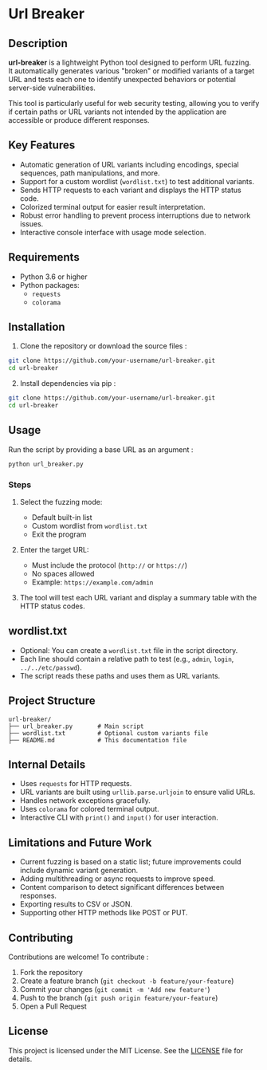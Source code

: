 # Url Breaker

## Description

**url-breaker** is a lightweight Python tool designed to perform URL fuzzing.  
It automatically generates various "broken" or modified variants of a target URL and tests each one to identify unexpected behaviors or potential server-side vulnerabilities.

This tool is particularly useful for web security testing, allowing you to verify if certain paths or URL variants not intended by the application are accessible or produce different responses.

## Key Features
- Automatic generation of URL variants including encodings, special sequences, path manipulations, and more.  
- Support for a custom wordlist (`wordlist.txt`) to test additional variants.  
- Sends HTTP requests to each variant and displays the HTTP status code.  
- Colorized terminal output for easier result interpretation.  
- Robust error handling to prevent process interruptions due to network issues.  
- Interactive console interface with usage mode selection.

## Requirements
- Python 3.6 or higher  
- Python packages:
  - `requests`  
  - `colorama`

## Installation
1. Clone the repository or download the source files :

```bash
git clone https://github.com/your-username/url-breaker.git
cd url-breaker
```
2. Install dependencies via pip :

```bash
git clone https://github.com/your-username/url-breaker.git
cd url-breaker
```
## Usage
Run the script by providing a base URL as an argument :
```bash
python url_breaker.py
```
### Steps
1. Select the fuzzing mode:  
   - Default built-in list  
   - Custom wordlist from `wordlist.txt`  
   - Exit the program

2. Enter the target URL:  
   - Must include the protocol (`http://` or `https://`)  
   - No spaces allowed  
   - Example: `https://example.com/admin`

3. The tool will test each URL variant and display a summary table with the HTTP status codes.
## wordlist.txt
- Optional: You can create a `wordlist.txt` file in the script directory.  
- Each line should contain a relative path to test (e.g., `admin`, `login`, `../../etc/passwd`).  
- The script reads these paths and uses them as URL variants.

## Project Structure

```text
url-breaker/
├── url_breaker.py       # Main script
├── wordlist.txt         # Optional custom variants file
├── README.md            # This documentation file
```

## Internal Details

- Uses `requests` for HTTP requests.  
- URL variants are built using `urllib.parse.urljoin` to ensure valid URLs.  
- Handles network exceptions gracefully.  
- Uses `colorama` for colored terminal output.  
- Interactive CLI with `print()` and `input()` for user interaction.

## Limitations and Future Work

- Current fuzzing is based on a static list; future improvements could include dynamic variant generation.  
- Adding multithreading or async requests to improve speed.  
- Content comparison to detect significant differences between responses.  
- Exporting results to CSV or JSON.  
- Supporting other HTTP methods like POST or PUT.

## Contributing

Contributions are welcome! To contribute :
1. Fork the repository  
2. Create a feature branch (`git checkout -b feature/your-feature`)  
3. Commit your changes (`git commit -m 'Add new feature'`)  
4. Push to the branch (`git push origin feature/your-feature`)  
5. Open a Pull Request

## License
This project is licensed under the MIT License. See the [LICENSE](LICENSE) file for details.
